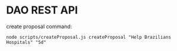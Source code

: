 # DAO REST API

create proposal command:  
 ```
 node scripts/createProposal.js createProposal "Help Brazilians Hospitals" "5d"
 ```